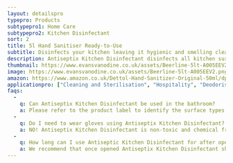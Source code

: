 ```yaml
---
layout: detailspro
typepro: Products
subtypepro1: Home Care
subtypepro2: Kitchen Disinfectant
sort: 2
title: 5l Hand Sanitiser Ready-to-Use
subtitle: Disinfects your kitchen leaving it hygienic and smelling clean.
description: Antiseptix Kitchen Disinfectant disinfects all kitchen surfaces* without any chemical or alcohol residue. Kills 99.9% of bacteria* including salmonella. Once you have disinfected a surface using our non-toxic Antiseptix Kitchen Disinfectant the surface is ready for food preparation with ZERO contamination, no compromise on cleaning or health.
thumbnail: https://www.evansvanodine.co.uk/assets/Beerline-5lt-A005EEV2.png
image: https://www.evansvanodine.co.uk/assets/Beerline-5lt-A005EEV2.png
amazon: https://www.amazon.co.uk/Dettol-Hand-Sanitizer-Original-50ml/dp/B08HYQW9GP/ref=sr_1_4?keywords=dettol+instant+hand+sanitizer&qid=1661961971&refinements=p_76%3A419158031&rnid=419157031&rps=1&sprefix=dettol+instant+%2Caps%2C80&sr=8-4
applicationpro: ["Cleaning and Sterilisation", "Hospitality", "Deodorising", "Water Treatment"]
faqs:
  -
    q: Can Antiseptix Kitchen Disinfectant be used in the bathroom?
    a: Please refer to the product label to identify the surface types recommended. Alternatively, use our Bathroom disinfectant Spray, which is specially designed to meet your bathroom disinfection needs.
  -
    q: Do I need to wear gloves using Antiseptix Kitchen Disinfectant?
    a: NO! Antiseptix Kitchen Disinfectant is non-toxic and chemical free. It is safe to use without gloves. 
  -
    q: How long can I use Antiseptic Kitchen Disinfectant for after opening?
    a: We recommend that once opened Antiseptix Kitchen Disinfectant should be used within 12 months, but we are sure you will be using it way sooner. 
---
```


